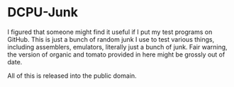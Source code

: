 # DCPU-Junk

I figured that someone might find it useful if I put my test programs on GitHub. This
is just a bunch of random junk I use to test various things, including assemblers,
emulators, literally just a bunch of junk. Fair warning, the version of organic and
tomato provided in here might be grossly out of date.

All of this is released into the public domain.